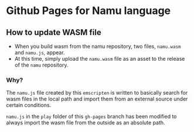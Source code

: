 # Github Pages for Namu language

## How to update WASM file
* When you build wasm from the namu repository, two files, `namu.wasm` and `namu.js`, appear.
* At this time, simply upload the `namu.wasm` file as an asset to the release of the `namu` repository.

### Why?
The `namu.js` file created by this `emscripten` is written to basically search for wasm files in the local path and import them from an external source under certain conditions.

`namu.js` in the `play` folder of this `gh-pages` branch has been modified to always import the wasm file from the outside as an absolute path.

